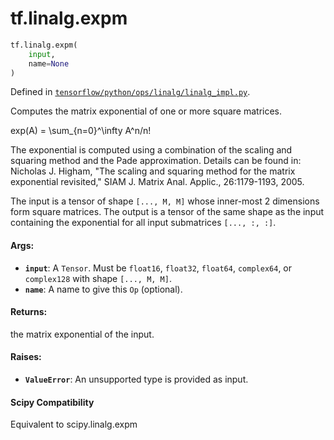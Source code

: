 <div itemscope itemtype="http://developers.google.com/ReferenceObject">
<meta itemprop="name" content="tf.linalg.expm" />
<meta itemprop="path" content="Stable" />
</div>

# tf.linalg.expm

``` python
tf.linalg.expm(
    input,
    name=None
)
```



Defined in [`tensorflow/python/ops/linalg/linalg_impl.py`](https://www.tensorflow.org/code/tensorflow/python/ops/linalg/linalg_impl.py).

Computes the matrix exponential of one or more square matrices.

exp(A) = \sum_{n=0}^\infty A^n/n!

The exponential is computed using a combination of the scaling and squaring
method and the Pade approximation. Details can be found in:
Nicholas J. Higham, "The scaling and squaring method for the matrix
exponential revisited," SIAM J. Matrix Anal. Applic., 26:1179-1193, 2005.

The input is a tensor of shape `[..., M, M]` whose inner-most 2 dimensions
form square matrices. The output is a tensor of the same shape as the input
containing the exponential for all input submatrices `[..., :, :]`.

#### Args:

* <b>`input`</b>: A `Tensor`. Must be `float16`, `float32`, `float64`, `complex64`,
    or `complex128` with shape `[..., M, M]`.
* <b>`name`</b>:  A name to give this `Op` (optional).


#### Returns:

the matrix exponential of the input.


#### Raises:

* <b>`ValueError`</b>: An unsupported type is provided as input.



#### Scipy Compatibility
Equivalent to scipy.linalg.expm

